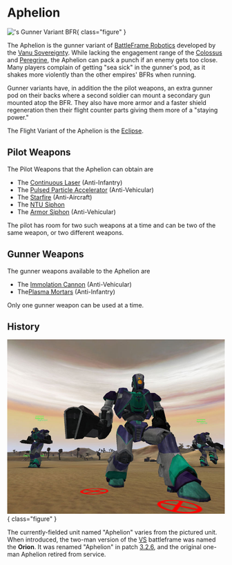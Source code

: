 # Aphelion

!['s Gunner Variant
[BFR](BattleFrame_Robotics.md)](../images/AphelionPicture.jpg){ class="figure" }

The Aphelion is the gunner variant of
[BattleFrame Robotics](BattleFrame_Robotics.md) developed by the
[Vanu Sovereignty](../factions/Vanu_Sovereignty.md). While lacking the engagement
range of the [Colossus](Colossus.md) and [Peregrine](Peregrine.md), the Aphelion
can pack a punch if an enemy gets too close. Many players complain of getting
"sea sick" in the gunner's pod, as it shakes more violently than the other
empires' BFRs when running.

Gunner variants have, in addition the the pilot weapons, an extra gunner pod on
their backs where a second soldier can mount a secondary gun mounted atop the
BFR. They also have more armor and a faster shield regeneration then their
flight counter parts giving them more of a "staying power."

The Flight Variant of the Aphelion is the [Eclipse](Eclipse.md).

## Pilot Weapons

The Pilot Weapons that the Aphelion can obtain are

- The [Continuous Laser](../weapons/Continuous_Laser.md) (Anti-Infantry)
- The
  [Pulsed Particle Accelerator](<../items/Pulsed_Particle_Accelerator_(BFR).md>)
  (Anti-Vehicular)
- The [Starfire](<../items/Starfire_(BFR).md>) (Anti-Aircraft)
- The [NTU Siphon](../weapons/NTU_Siphon.md)
- The [Armor Siphon](../weapons/Armor_Siphon.md) (Anti-Vehicular)

The pilot has room for two such weapons at a time and can be two of the same
weapon, or two different weapons.

## Gunner Weapons

The gunner weapons available to the Aphelion are

- The [Immolation Cannon](../weapons/Immolation_Cannon.md) (Anti-Vehicular)
- The[Plasma Mortars](../weapons/Plasma_Mortar.md) (Anti-Infantry)

Only one gunner weapon can be used at a time.

## History

![](../images/Aphelions.jpg){ class="figure" }

The currently-fielded unit named
"Aphelion" varies from the pictured unit. When introduced, the two-man version
of the [VS](../factions/Vanu_Sovereignty.md) battleframe was named the **Orion**. It
was renamed "Aphelion" in patch [3.2.6](../patches/3.2.6.md), and the original
one-man Aphelion retired from service.
